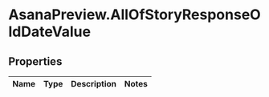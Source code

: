 # AsanaPreview.AllOfStoryResponseOldDateValue

## Properties
Name | Type | Description | Notes
------------ | ------------- | ------------- | -------------
